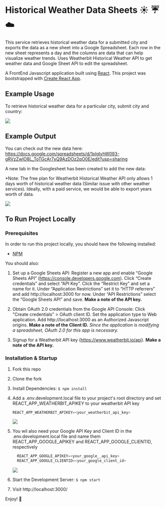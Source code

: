 # Historical Weather Data Sheets :sunny: :umbrella: :cloud: 

This service retrieves historical weather data for a submitted city and exports the data as a new sheet into a Google Spreadsheet. Each row in the new sheet represents a day and the columns are data that can help visualize weather trends. Uses Weatherbit Historical Weather API to get weather data and Google Sheet API to edit the spreadsheet.


A FrontEnd Javascript application built using [React](https://reactjs.org/). This project was bootstrapped with [Create React App](https://github.com/facebook/create-react-app).



## Example Usage

To retrieve historical weather data for a particular city, submit city and country:

  <kbd>
     <img src="https://res.cloudinary.com/maribelduran/image/upload/c_scale,w_500/v1530273780/Weather_fillForm.png"> 
  </kbd>


## Example Output
 
   You can check out the new data here: https://docs.google.com/spreadsheets/d/1plgIyhW093-gRVzZwIO8L_ToTGcAr7xQ9AzDOz2qO0E/edit?usp=sharing
  
 A new tab in the Googlesheet has been created to add the new data:
 
 *Note: The free plan for Weatherbit Historical Weather API only allows 1 days worth of historical weather data (Similar issue with other weather services). Ideally, with a paid service, we would be able to export years worth of data.
 
 <kbd>
     <img src="http://res.cloudinary.com/maribelduran/image/upload/c_scale,w_500/v1530273784/HistoricalWeatherGoogleSpreadhseet_o7b7mt.png"> 
 </kbd>
  


## To Run Project Locally

### Prerequisites
In order to run this project locally, you should have the following installed:

- [NPM](https://www.npmjs.com/)

You should also:
  1) Set up a Google Sheets API:
Register a new app and enable “Google Sheets API” (https://console.developers.google.com). Click “Create credentials” and select “API Key”. Click the “Restrict Key” and set a name for it. Under “Application Restrictions” set it to “HTTP referrers” and add http://<i></i>localhost:3000<i></i> for now. Under “API Restrictions” select the “Google Sheets API” and save. <b>Make a note of the API key.</b>
      
  2) Obtain OAuth 2.0 credentials from the Google API Console: Click "Create credentials" > OAuth client ID. Set the application type to Web application. Add http://<i></i>localhost:3000<i></i> as an Authorized Javascript origins. <b>Make a note of the Client ID.</b> *Since the application is modifying a spreadsheet, OAuth 2.0 for this app is necessary.*
      
  3) Signup for a Weatherbit API key (https://www.weatherbit.io/api). <b>Make a note of the API key.</b>


### Installation & Startup
1) Fork this repo
2) Clone the fork
3) Install Dependencies: `$ npm install`
4) Add a .env.development.local file to your project's root directory and set REACT_APP_WEATHERBIT_APIKEY to your weatherbit API key
      ``` JavaScript 
      REACT_APP_WEATHERBIT_APIKEY=<your_weatherbit_api_key>
      ```

    <kbd>
     <img src="https://res.cloudinary.com/maribelduran/image/upload/c_scale,w_500/v1530261959/historical_weather_googlevals.png"> 
    </kbd>

5) You wil also need your Google API Key and Client ID in the .env.development.local file and name them REACT_APP_GOOGLE_APIKEY and
REACT_APP_GOOGLE_CLIENTID, respectively
      ``` JavaScript 
        REACT_APP_GOOGLE_APIKEY=<your_google__api_key>
        REACT_APP_GOOGLE_CLIENTID=<your_google_client_id>
      ```
      <kbd>
      <img src="https://res.cloudinary.com/maribelduran/image/upload/c_scale,w_500/v1530261957/historical_weather_weatherbitapikey.png">
      </kbd>

6) Start the Development Server: `$ npm start`
7) Visit http://localhost:3000/

Enjoy! :blue_heart:

